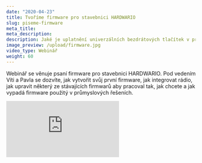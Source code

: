 ```yaml
---
date: "2020-04-23"
title: Tvoříme firmware pro stavebnici HARDWARIO
slug: piseme-firmware
meta_title:
meta_description:
description: Jaké je uplatnění univerzálních bezdrátových tlačítek v průmyslu a jak pomáhají ve ŠKODA AUTO?
image_preview: /upload/firmware.jpg
video_type: Webinář
weight: 60
---
```


Webinář se věnuje psaní firmware pro stavebnici HARDWARIO. Pod vedením Víti a Pavla se dozvíte, jak vytvořit svůj první firmware, jak integrovat rádio, jak upravit některý ze stávajících firmwarů aby pracoval tak, jak chcete a jak vypadá firmware použitý v průmyslových řešeních.

<div class = "video-container">
<iframe src="https://www.youtube.com/embed/_JgfPoJ8lYY?modestbranding=1&amp;showinfo=0&amp;rel=0&amp;html5=1&amp;widgetid=2" frameborder="0" allow="accelerometer; autoplay; encrypted-media; gyroscope; picture-in-picture" allowfullscreen></iframe>
</div>
